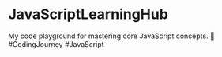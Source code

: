 # JavaScriptLearningHub
My code playground for mastering core JavaScript concepts. 🚀 #CodingJourney #JavaScript
